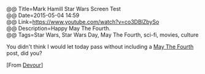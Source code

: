 @@ Title=Mark Hamill Star Wars Screen Test  
@@ Date=2015-05-04 14:59  
@@ Link=https://www.youtube.com/watch?v=co3DBlZbySo  
@@ Description=Happy May The Fourth.  
@@ Tags=Star Wars, Star Wars Day, May The Fourth, sci-fi, movies, culture  

You didn't think I would let today pass without including a [May The Fourth][wikipedia] post, did you?

[From [Devour][devour]]

[devour]: http://devour.com/video/mark-hamill-star-wars-screen-test/
[wikipedia]: https://en.wikipedia.org/wiki/Star_Wars_Day